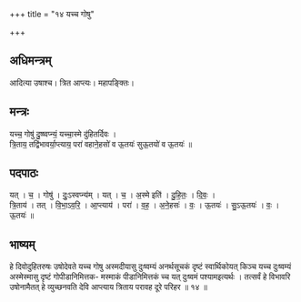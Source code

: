 +++
title = "१४ यच्च गोषु"

+++
## अधिमन्त्रम्
आदित्या उषाश्च। त्रित आप्त्यः। महापङ्क्तिः।

## मन्त्रः
यच्च॒ गोषु॑ दु॒ष्ष्वप्न्यं॒ यच्चा॒स्मे दु॑हितर्दिवः ।  
त्रि॒ताय॒ तद्वि॑भावर्या॒प्त्याय॒ परा॑ वहाने॒हसो॑ व ऊ॒तयः॑ सुऊ॒तयो॑ व ऊ॒तयः॑ ॥

## पदपाठः
यत् । च॒ । गोषु॑ । दुः॒ऽस्वप्न्य॑म् । यत् । च॒ । अ॒स्मे इति॑ । दु॒हि॒तः॒ । दि॒वः॒ ।  
त्रि॒ताय॑ । तत् । वि॒भा॒ऽव॒रि॒ । आ॒प्त्याय॑ । परा॑ । व॒ह॒ । अ॒ने॒हसः॑ । वः॒ । ऊ॒तयः॑ । सु॒ऽऊ॒तयः॑ । वः॒ । ऊ॒तयः॑ ॥

## भाष्यम्
हे दिवोदुहितरुषः उषोदेवते यच्च गोषु अस्मदीयासु दुःष्वम्यं अनर्थसूचकं दृष्टं स्वार्थिकोयत् किञ्च यच्च दुःष्वम्यं अस्मेस्मासु दृष्टं गोपीडानिमित्तक- मस्माकं पीडानिमित्तकं च्च यत् दुःष्वमं पश्यामइत्यर्थः । तत्सर्वं हे विभावरि उषोनामैतत् हे व्युच्छनवति देवि आप्त्याय त्रिताय परावह दूरे परिहर ॥ १४ ॥